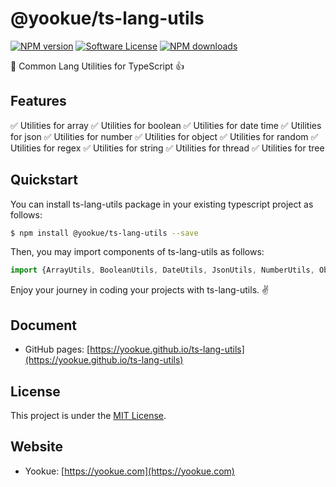 # @yookue/ts-lang-utils

[![NPM version](https://img.shields.io/npm/v/@yookue/ts-lang-utils.svg?style=flat)](https://npmjs.org/package/@yookue/ts-lang-utils)
[![Software License](https://img.shields.io/badge/license-MIT-brightgreen.svg?style=flat)](LICENSE.txt)
[![NPM downloads](http://img.shields.io/npm/dm/@yookue/ts-lang-utils.svg?style=flat)](https://npmjs.org/package/@yookue/ts-lang-utils)

🏅 Common Lang Utilities for TypeScript 👍

## Features

✅ Utilities for array
✅ Utilities for boolean
✅ Utilities for date time
✅ Utilities for json
✅ Utilities for number
✅ Utilities for object
✅ Utilities for random
✅ Utilities for regex
✅ Utilities for string
✅ Utilities for thread
✅ Utilities for tree

## Quickstart

You can install ts-lang-utils package in your existing typescript project as follows:

```bash
$ npm install @yookue/ts-lang-utils --save
```

Then, you may import components of ts-lang-utils as follows:

```jsx | pure
import {ArrayUtils, BooleanUtils, DateUtils, JsonUtils, NumberUtils, ObjectUtils, RandomUtils, RegexUtils, StringUtils, ThreadUtils, TreeUtils} from '@yookue/ts-lang-utils';
```

Enjoy your journey in coding your projects with ts-lang-utils. ✌️

## Document

- GitHub pages: [https://yookue.github.io/ts-lang-utils](https://yookue.github.io/ts-lang-utils)

## License

This project is under the [MIT License](https://mit-license.org/).

## Website

- Yookue: [https://yookue.com](https://yookue.com)
